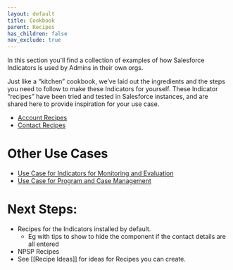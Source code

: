 ```yaml
---
layout: default
title: Cookbook
parent: Recipes
has_children: false
nav_exclude: true
---
```


In this section you'll find a collection of examples of how Salesforce Indicators is used by Admins in their own orgs. 

Just like a “kitchen” cookbook, we’ve laid out the ingredients and the steps you need to follow to make these Indicators for yourself. These Indicator “recipes” have been tried and tested in Salesforce instances, and are shared here to provide inspiration for your use case.

* [Account Recipes](Recipes#account)
* [Contact Recipes](Recipes#contact)

# Other Use Cases

* [Use Case for Indicators for Monitoring and Evaluation](Use-Case-Indicators-for-Monitoring-&-Evaluation)
* [Use Case for Program and Case Management](Use-Case-Program-and-Case-Management)

# Next Steps:
* Recipes for the Indicators installed by default. 
  * Eg with tips to show to hide the component if the contact details are all entered
* NPSP Recipes
* See [[Recipe Ideas]] for ideas for Recipes you can create.
